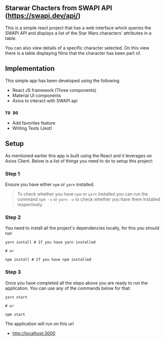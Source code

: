 
## Starwar Chacters from SWAPI API (https://swapi.dev/api/)
This is a simple react project that has a web interface which queries the SWAPI API
and displays a list of the Star Wars characters’ attributes in a table.

You can also view details of a specific character selected. On this view there is a table displaying
films that the character has been part of.

## Implementation
This simple app has been developed using the following
* React JS framework (Three components)
* Material UI components
* Axios to interact with SWAPI api
 

### `TO DO `
* Add favorites feature
* Writing Tests (Jest)
## Setup
As mentioned earlier this app is built using the React  and it leverages on Axios Client.
Below is a list of things you need to do to setup this project:

### Step 1
Ensure you have either `npm` or `yarn` installed.
> To check whether you have `npm` or `yarn` installed you can run the command `npm -v` or `yarn -v`
> to check whether you have them installed respectively.

### Step 2
You need to install all the project's dependencies locally, for this you should run

```shell script
yarn install # If you have yarn installed

# or

npm install # If you have npm installed
``` 

### Step 3
Once you have completed all the steps above you are ready to run the application.
You can use any of the commands below for that:

```shell script
yarn start 

# or 

npm start 
```
The application will run on this url 
 * [http://localhost:3000](http://localhost:3000) 

